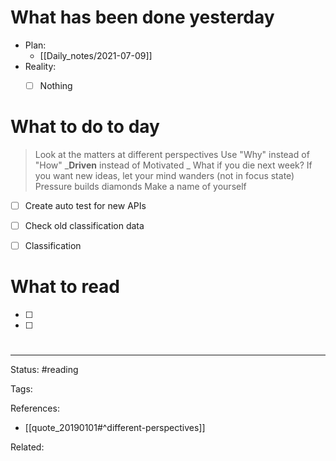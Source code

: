# What has been done yesterday
- Plan:
	- [[Daily_notes/2021-07-09]]
- Reality:
	- [ ] Nothing


# What to do to day
>Look at the matters at different perspectives
>Use "Why" instead of "How"
>_**Driven** instead of Motivated _
>What if you die next week?
>If you want new ideas, let your mind wanders (not in focus state)
>Pressure builds diamonds
>Make a name of yourself


- [ ] Create auto test for new APIs
- [ ] Check old classification data
- [ ] Classification


# What to read

- [ ] 
- [ ] 


#

---
Status: #reading

Tags: 

References:
- [[quote_20190101#^different-perspectives]]

Related: 
